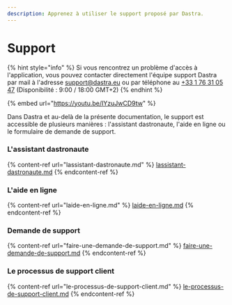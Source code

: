 ```yaml
---
description: Apprenez à utiliser le support proposé par Dastra.
---
```


# Support



{% hint style="info" %}
Si vous rencontrez un problème d'accès à l'application, vous pouvez contacter directement l'équipe support Dastra par mail à l'adresse [support@dastra.eu](mailto:support@dastra.eu) ou par téléphone au [+33 1 76 31 05 47](telto:+33176310547) (Disponibilité : 9:00 / 18:00 GMT+2)&#x20;
{% endhint %}

{% embed url="https://youtu.be/IYzuJwCD9tw" %}



Dans Dastra et au-delà de la présente documentation, le support est accessible de plusieurs manières : l'assistant dastronaute, l'aide en ligne ou le formulaire de demande de support.

### L'assistant dastronaute

{% content-ref url="lassistant-dastronaute.md" %}
[lassistant-dastronaute.md](lassistant-dastronaute.md)
{% endcontent-ref %}

### L'aide en ligne

{% content-ref url="laide-en-ligne.md" %}
[laide-en-ligne.md](laide-en-ligne.md)
{% endcontent-ref %}

### Demande de support

{% content-ref url="faire-une-demande-de-support.md" %}
[faire-une-demande-de-support.md](faire-une-demande-de-support.md)
{% endcontent-ref %}

### Le processus de support client&#x20;

{% content-ref url="le-processus-de-support-client.md" %}
[le-processus-de-support-client.md](le-processus-de-support-client.md)
{% endcontent-ref %}

